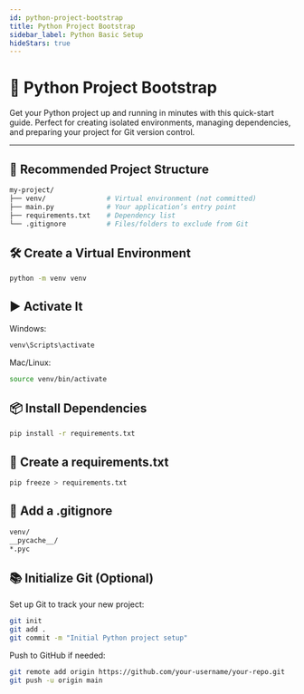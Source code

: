 ```yaml
---
id: python-project-bootstrap
title: Python Project Bootstrap
sidebar_label: Python Basic Setup
hideStars: true
---
```


# 🐍 Python Project Bootstrap

Get your Python project up and running in minutes with this quick-start guide. Perfect for creating isolated environments, managing dependencies, and preparing your project for Git version control.

---

## 🧱 Recommended Project Structure

```bash
my-project/
├── venv/               # Virtual environment (not committed)
├── main.py             # Your application’s entry point
├── requirements.txt    # Dependency list
└── .gitignore          # Files/folders to exclude from Git
```


## 🛠️ Create a Virtual Environment

```bash
python -m venv venv
```

## ▶️ Activate It
Windows:

```bash
venv\Scripts\activate
```


Mac/Linux:
```bash
source venv/bin/activate
```


## 📦 Install Dependencies
```bash
pip install -r requirements.txt
```

## 📄 Create a requirements.txt
```bash
pip freeze > requirements.txt
```

## 🧽 Add a .gitignore
```bash
venv/
__pycache__/
*.pyc
```


## 📚 Initialize Git (Optional)

Set up Git to track your new project:
```bash
git init
git add .
git commit -m "Initial Python project setup"
```

Push to GitHub if needed:
```bash
git remote add origin https://github.com/your-username/your-repo.git
git push -u origin main
```